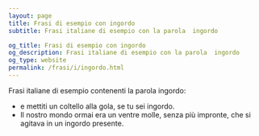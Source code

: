 ```yaml
---
layout: page
title: Frasi di esempio con ingordo 
subtitle: Frasi italiane di esempio con la parola  ingordo

og_title: Frasi di esempio con ingordo 
og_description: Frasi italiane di esempio con la parola  ingordo
og_type: website
permalink: /frasi/i/ingordo.html
---
```


Frasi italiane di esempio contenenti la parola ingordo:


- e mettiti un coltello alla gola, se tu sei ingordo.
- Il nostro mondo ormai era un ventre molle, senza più impronte, che si agitava in un ingordo presente.
